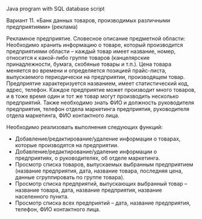 Java program with SQL database script

Вариант 11. «Банк данных товаров, производимых различными предприятиями» (реклама)

Рекламное предприятие.
Словесное описание предметной области: Необходимо хранить информацию о товаре, который производится предприятиями области – каждый товар имеет название, номер, относится к какой-либо группе товаров (канцелярские принадлежности, бумага, скобяные товары и т.п.). Цена товара меняется во времени и определяется позицией прайс-листа, выпускаемого периодически на предприятии, производящем товар. Предприятие характеризуется названием, имеет статистический код, адрес, телефон. Каждое предприятие может производит много товаров, и в тоже время один и тот же товар могут производить несколько предприятий. Также необходимо знать ФИО и должность руководителя предприятия, телефон отдела маркетинга предприятия,  руководителя отдела маркетинга, ФИО контактного лица.

Необходимо реализовать выполнения следующих функций:
-	Добавление/редактирование/удаление информации о товарах, которые производятся на предприятии.
-	Добавление/редактирование/удаление информации о предприятиях, о руководителях, об отделе маркетинга.
-	Просмотр списка товаров, выпускаемых выбранным предприятием (название предприятия, дата, название товара, последняя цена, данные сгруппировать по группе товара).
-	Просмотр списка предприятий, выпускающих выбранный товар – название товара, дата, название предприятия, название населенного пункта.
-	Просмотр списка всех предприятий – дата, название предприятия, телефон, ФИО контактного лица.

